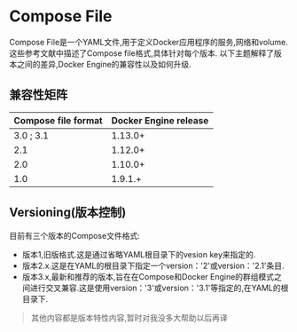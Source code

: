 # Compose File
Compose File是一个YAML文件,用于定义Docker应用程序的服务,网络和volume.
这些参考文献中描述了Compose file格式,具体针对每个版本.
以下主题解释了版本之间的差异,Docker Engine的兼容性以及如何升级.
## 兼容性矩阵
| Compose file format | Docker Engine release |
|--------|--------|
|    3.0 ; 3.1    |     1.13.0+   |
|	2.1		|		1.12.0+		|
|	2.0	|		1.10.0+		|
|	1.0	|		1.9.1.+		|

## Versioning(版本控制)
目前有三个版本的Compose文件格式:
- 版本1,旧版格式.这是通过省略YAML根目录下的vesion key来指定的.
- 版本2.x.这是在YAML的根目录下指定一个version：'2'或version：'2.1'条目.
- 版本3.x,最新和推荐的版本,旨在在Compose和Docker Engine的群组模式之间进行交叉兼容.这是使用version：'3'或version：'3.1'等指定的,在YAML的根目录下.

> 其他内容都是版本特性内容,暂时对我没多大帮助以后再译